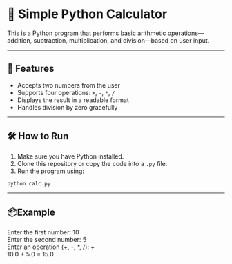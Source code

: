 # 🧮 Simple Python Calculator

This is a Python program that performs basic arithmetic operations—addition, subtraction, multiplication, and division—based on user input.

---

## 🚀 Features

- Accepts two numbers from the user
- Supports four operations: `+`, `-`, `*`, `/`
- Displays the result in a readable format
- Handles division by zero gracefully

---

## 🛠️ How to Run

1. Make sure you have Python installed.
2. Clone this repository or copy the code into a `.py` file.
3. Run the program using:

```bash
python calc.py
```

---

## 📦Example
Enter the first number: 10 <br>
Enter the second number: 5 <br>
Enter an operation (+, -, *, /): + <br>
10.0 + 5.0 = 15.0
